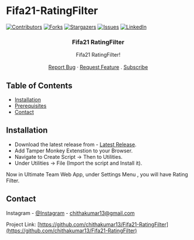 # Fifa21-RatingFilter 

[![Contributors][contributors-shield]][contributors-url]
[![Forks][forks-shield]][forks-url]
[![Stargazers][stars-shield]][stars-url]
[![Issues][issues-shield]][issues-url] 
[![LinkedIn][linkedin-shield]][linkedin-url] 
<p align="center"> 
  <h3 align="center">Fifa21 RatingFilter</h3>

  <p align="center">
    Fifa21 RatingFilter!
    <br />  
    <br /> 
    <a href="https://github.com/chithakumar13/Fifa21-RatingFilter/issues">Report Bug</a>
    ·
    <a href="https://github.com/chithakumar13/Fifa21-RatingFilter/issues">Request Feature</a>
  .
  <a href="https://www.youtube.com/channel/UC5eLkjmLU2TcE4oiJM9PsyA?sub_confirmation=1">Subscribe</a> 
  </p>
</p>

<!-- TABLE OF CONTENTS -->
## Table of Contents

* [Installation](#installation)  
* [Prerequisites](#prerequisites)   
* [Contact](#contact)

<!-- installation -->
## Installation  

* Download the latest release from - [Latest Release](https://github.com/chithakumar13/Fifa21-RatingFilter/releases/).
* Add Tamper Monkey Extenstion to your Browser.
* Navigate to Create Script -> Then to Utilities.
* Under Utilities -> File (Import the script and Install it). 

Now in Ultimate Team Web App, under Settings Menu , you will have Rating Filter. 
 
<!-- CONTACT -->
## Contact

Instagram - [@Instagram](https://www.instagram.com/i_m_ck13/) - chithakumar13@gmail.com

Project Link: [https://github.com/chithakumar13/Fifa21-RatingFilter](https://github.com/chithakumar13/Fifa21-RatingFilter)

<!-- MARKDOWN LINKS & IMAGES --> 

[contributors-shield]: https://img.shields.io/github/contributors/chithakumar13/Fifa21-RatingFilter.svg?style=flat-square
[contributors-url]: https://github.com/chithakumar13/Fifa21-RatingFilter/graphs/contributors
[forks-shield]: https://img.shields.io/github/forks/chithakumar13/Fifa21-RatingFilter.svg?style=flat-square
[forks-url]: https://github.com/chithakumar13/Fifa21-RatingFilter/network/members
[stars-shield]: https://img.shields.io/github/stars/chithakumar13/Fifa21-RatingFilter.svg?style=flat-square
[stars-url]: https://github.com/chithakumar13/Fifa21-RatingFilter/stargazers
[issues-shield]: https://img.shields.io/github/issues/chithakumar13/Fifa21-RatingFilter.svg?style=flat-square
[issues-url]: https://github.com/chithakumar13/Fifa21-RatingFilter/issues 
[linkedin-shield]: https://img.shields.io/badge/-LinkedIn-black.svg?style=flat-square&logo=linkedin&colorB=555
[linkedin-url]: https://linkedin.com/in/chithakumar13 
